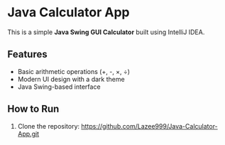 # Java Calculator App

This is a simple **Java Swing GUI Calculator** built using IntelliJ IDEA.

## Features
- Basic arithmetic operations (+, -, ×, ÷)
- Modern UI design with a dark theme
- Java Swing-based interface

## How to Run
1. Clone the repository:
https://github.com/Lazee999/Java-Calculator-App.git
